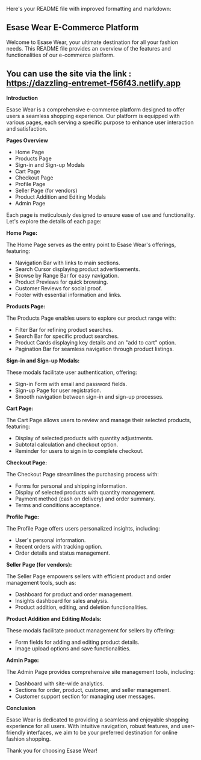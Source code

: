 Here's your README file with improved formatting and markdown:

## Esase Wear E-Commerce Platform

Welcome to Esase Wear, your ultimate destination for all your fashion needs. This README file provides an overview of the features and functionalities of our e-commerce platform.

## You can use the site via the link : https://dazzling-entremet-f56f43.netlify.app



**Introduction**

Esase Wear is a comprehensive e-commerce platform designed to offer users a seamless shopping experience. Our platform is equipped with various pages, each serving a specific purpose to enhance user interaction and satisfaction.

**Pages Overview**

* Home Page
* Products Page
* Sign-in and Sign-up Modals
* Cart Page
* Checkout Page
* Profile Page
* Seller Page (for vendors)
* Product Addition and Editing Modals
* Admin Page

Each page is meticulously designed to ensure ease of use and functionality. Let's explore the details of each page:

**Home Page:**

The Home Page serves as the entry point to Esase Wear's offerings, featuring:

* Navigation Bar with links to main sections.
* Search Cursor displaying product advertisements.
* Browse by Range Bar for easy navigation.
* Product Previews for quick browsing.
* Customer Reviews for social proof.
* Footer with essential information and links.

**Products Page:**

The Products Page enables users to explore our product range with:

* Filter Bar for refining product searches.
* Search Bar for specific product searches.
* Product Cards displaying key details and an "add to cart" option.
* Pagination Bar for seamless navigation through product listings.

**Sign-in and Sign-up Modals:**

These modals facilitate user authentication, offering:

* Sign-in Form with email and password fields.
* Sign-up Page for user registration.
* Smooth navigation between sign-in and sign-up processes.

**Cart Page:**

The Cart Page allows users to review and manage their selected products, featuring:

* Display of selected products with quantity adjustments.
* Subtotal calculation and checkout option.
* Reminder for users to sign in to complete checkout.

**Checkout Page:**

The Checkout Page streamlines the purchasing process with:

* Forms for personal and shipping information.
* Display of selected products with quantity management.
* Payment method (cash on delivery) and order summary.
* Terms and conditions acceptance.

**Profile Page:**

The Profile Page offers users personalized insights, including:

* User's personal information.
* Recent orders with tracking option.
* Order details and status management.

**Seller Page (for vendors):**

The Seller Page empowers sellers with efficient product and order management tools, such as:

* Dashboard for product and order management.
* Insights dashboard for sales analysis.
* Product addition, editing, and deletion functionalities.

**Product Addition and Editing Modals:**

These modals facilitate product management for sellers by offering:

* Form fields for adding and editing product details.
* Image upload options and save functionalities.

**Admin Page:**

The Admin Page provides comprehensive site management tools, including:

* Dashboard with site-wide analytics.
* Sections for order, product, customer, and seller management.
* Customer support section for managing user messages.

**Conclusion**

Esase Wear is dedicated to providing a seamless and enjoyable shopping experience for all users. With intuitive navigation, robust features, and user-friendly interfaces, we aim to be your preferred destination for online fashion shopping.

Thank you for choosing Esase Wear!




